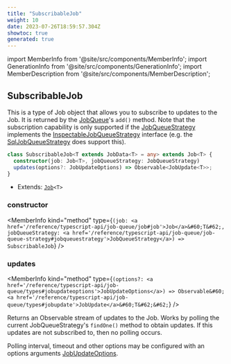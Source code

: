 ```yaml
---
title: "SubscribableJob"
weight: 10
date: 2023-07-26T18:59:57.304Z
showtoc: true
generated: true
---
```

<!-- This file was generated from the Vendure source. Do not modify. Instead, re-run the "docs:build" script -->
import MemberInfo from '@site/src/components/MemberInfo';
import GenerationInfo from '@site/src/components/GenerationInfo';
import MemberDescription from '@site/src/components/MemberDescription';


## SubscribableJob

<GenerationInfo sourceFile="packages/core/src/job-queue/subscribable-job.ts" sourceLine="58" packageName="@vendure/core" />

This is a type of Job object that allows you to subscribe to updates to the Job. It is returned
by the <a href='/reference/typescript-api/job-queue/#jobqueue'>JobQueue</a>'s `add()` method. Note that the subscription capability is only supported
if the <a href='/reference/typescript-api/job-queue/job-queue-strategy#jobqueuestrategy'>JobQueueStrategy</a> implements the <a href='/reference/typescript-api/job-queue/inspectable-job-queue-strategy#inspectablejobqueuestrategy'>InspectableJobQueueStrategy</a> interface (e.g.
the <a href='/reference/typescript-api/job-queue/sql-job-queue-strategy#sqljobqueuestrategy'>SqlJobQueueStrategy</a> does support this).

```ts title="Signature"
class SubscribableJob<T extends JobData<T> = any> extends Job<T> {
  constructor(job: Job<T>, jobQueueStrategy: JobQueueStrategy)
  updates(options?: JobUpdateOptions) => Observable<JobUpdate<T>>;
}
```
* Extends: <code><a href='/reference/typescript-api/job-queue/job#job'>Job</a>&#60;T&#62;</code>



<div className="members-wrapper">

### constructor

<MemberInfo kind="method" type={`(job: <a href='/reference/typescript-api/job-queue/job#job'>Job</a>&#60;T&#62;, jobQueueStrategy: <a href='/reference/typescript-api/job-queue/job-queue-strategy#jobqueuestrategy'>JobQueueStrategy</a>) => SubscribableJob`}   />


### updates

<MemberInfo kind="method" type={`(options?: <a href='/reference/typescript-api/job-queue/types#jobupdateoptions'>JobUpdateOptions</a>) => Observable&#60;<a href='/reference/typescript-api/job-queue/types#jobupdate'>JobUpdate</a>&#60;T&#62;&#62;`}   />

Returns an Observable stream of updates to the Job. Works by polling the current JobQueueStrategy's `findOne()` method
to obtain updates. If this updates are not subscribed to, then no polling occurs.

Polling interval, timeout and other options may be configured with an options arguments <a href='/reference/typescript-api/job-queue/types#jobupdateoptions'>JobUpdateOptions</a>.


</div>
